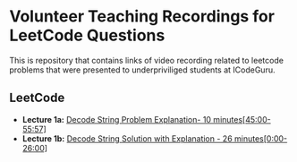 # Volunteer Teaching Recordings for LeetCode Questions

This is repository that contains links of video recording related to leetcode problems that were presented to underpriviliged students at ICodeGuru.

## LeetCode
- **Lecture 1a:** [Decode String Problem Explanation- 10 minutes[45:00-55:57]](https://www.facebook.com/iCodeguru/videos/1050338199941513/)
- **Lecture 1b:** [Decode String Solution with Explanation - 26 minutes[0:00-26:00]](https://www.facebook.com/iCodeguru/videos/951744666633494/)

